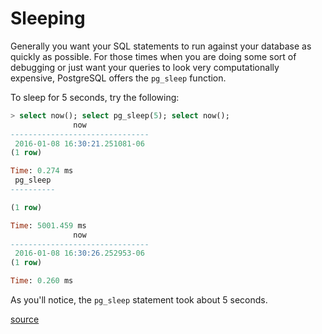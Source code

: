 # Sleeping

Generally you want your SQL statements to run against your database as
quickly as possible. For those times when you are doing some sort of
debugging or just want your queries to look very computationally expensive,
PostgreSQL offers the `pg_sleep` function.

To sleep for 5 seconds, try the following:

```sql
> select now(); select pg_sleep(5); select now();
              now
-------------------------------
 2016-01-08 16:30:21.251081-06
(1 row)

Time: 0.274 ms
 pg_sleep
----------

(1 row)

Time: 5001.459 ms
              now
-------------------------------
 2016-01-08 16:30:26.252953-06
(1 row)

Time: 0.260 ms
```

As you'll notice, the `pg_sleep` statement took about 5 seconds.

[source](http://www.if-not-true-then-false.com/2010/postgresql-sleep-function-pg_sleep-postgres-delay-execution/)
